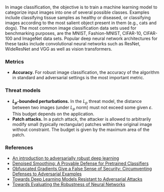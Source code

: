 In image classification, the objective is to train a machine learning model to categorize input images into one of several possible classes. Examples include classifying tissue samples as healthy or diseased, or classifying images according to the most salient object present in them (e.g., cats and dogs). The most common image classification data sets used for benchmarking purposes, are the MNIST, Fashion-MNIST, CIFAR-10, CIFAR-100 and ImageNet data sets. Popular deep neural network architectures for these tasks include convolutional neural networks such as ResNet, WideResNet and VGG as well as vision transformers.

### Metrics

* **Accuracy.** For robust image classification, the accuracy of the algorithm in standard and adversarial settings is the most important metric.

### Threat models

* **$L_p$-bounded perturbations.** In the $L_p$ threat model, the distance between two images (under $L_p$ norm) must not exceed some given $\varepsilon$. This budget depends on the application.
* **Patch attacks.** In a patch attack, the attacker is allowed to arbitrarily modify small (typically rectangular) patches within the original image without constraint. The budget is given by the maximum area of the patch.

### References

* [An introduction to adversarially robust deep learning](https://ieeexplore.ieee.org/stamp/stamp.jsp?arnumber=10313059)
* [Denoised Smoothing: A Provable Defense for Pretrained Classifiers](https://proceedings.neurips.cc/paper_files/paper/2020/file/f9fd2624beefbc7808e4e405d73f57ab-Paper.pdf)
* [Obfuscated Gradients Give a False Sense of Security: Circumventing Defenses to Adversarial Examples](https://arxiv.org/abs/1802.00420)
* [Towards Deep Learning Models Resistant to Adversarial Attacks](https://arxiv.org/abs/1706.06083)
* [Towards Evaluating the Robustness of Neural Networks](https://arxiv.org/abs/1608.04644)
